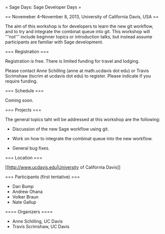 = Sage Days: Sage Developer Days =

== Novemeber 4–November 8, 2013, University of California Davis, USA ==

The aim of this workshop is for developers to learn the new git workflow, and to try and integrate the combinat queue into git. This workshop will '''not''' include beginner topics or introduction talks, but instead assume participants are familiar with Sage development.

=== Registration ===

Registration is free. There is limited funding for travel and lodging.

Please contact Anne Schilling (anne at math.ucdavis dot edu) or Travis Scrimshaw (tscrim at ucdavis dot edu) to register. Please indicate if you require funding.

=== Schedule ===

Coming soon.

=== Projects ===

The general topics taht will be addressed at this workshop are the following:

 * Discussion of the new Sage workflow using git.

 * Work on how to integrate the combinat queue into the new workflow.

 * General bug fixes.

=== Location ===

[[http://www.ucdavis.edu|University of California Davis]]

=== Participants (first tentative) ===

 * Dan Bump
 * Andrew Ohana
 * Volker Braun
 * Nate Gallup

==== Organizers ====

 * Anne Schilling, UC Davis
 * Travis Scrimshaw, UC Davis
